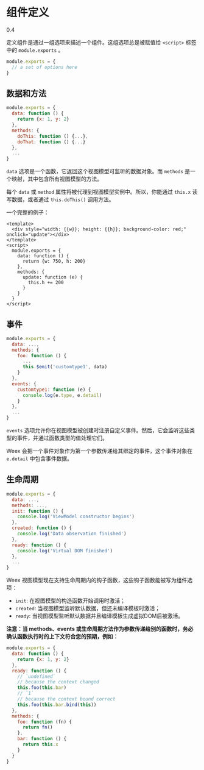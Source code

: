 # 组件定义
<span class="weex-version">0.4</span>

定义组件是通过一组选项来描述一个组件。这组选项总是被赋值给 `<script>` 标签中的 `module.exports` 。

```javascript
module.exports = {
  // a set of options here
}
```

## 数据和方法

```javascript
module.exports = {
  data: function () {
    return {x: 1, y: 2}
  },
  methods: {
    doThis: function () {...},
    doThat: function () {...}
  },
  ...
}
```

`data` 选项是一个函数，它返回这个视图模型可监听的数据对象。而 `methods` 是一个映射，其中包含所有视图模型的方法。

每个 `data` 或 `method` 属性将被代理到视图模型实例中。所以，你能通过 `this.x` 读写数据，或者通过 `this.doThis()` 调用方法。

一个完整的例子：

```
<template>
  <div style="width: {{w}}; height: {{h}}; background-color: red;" onclick="update"></div>
</template>
<script>
  module.exports = {
    data: function () {
      return {w: 750, h: 200}
    },
    methods: {
      update: function (e) {
        this.h += 200
      }
    }
  }
</script>
```

## 事件

```javascript
module.exports = {
  data: ...,
  methods: {
    foo: function () {
      ...
      this.$emit('customtype1', data)
    }
  },
  events: {
    customtype1: function (e) {
      console.log(e.type, e.detail)
    }
  },
  ...
}
```

`events` 选项允许你在视图模型被创建时注册自定义事件。然后，它会监听这些类型的事件，并通过函数类型的值处理它们。

Weex 会把一个事件对象作为第一个参数传递给其绑定的事件，这个事件对象在 `e.detail` 中包含事件数据。

## 生命周期

```javascript
module.exports = {
  data: ...,
  methods: ...,
  init: function () {
    console.log('ViewModel constructor begins')
  },
  created: function () {
    console.log('Data observation finished')
  },
  ready: function () {
    console.log('Virtual DOM finished')
  },
  ...
}
```

Weex 视图模型现在支持生命周期内的钩子函数，这些钩子函数能被写为组件选项：

* `init`: 在视图模型的构造函数开始调用时激活；
* `created`: 当视图模型监听默认数据，但还未编译模板时激活；
* `ready`: 当视图模型监听默认数据并且编译模板生成虚拟DOM后被激活。

**注意：当 methods、events 或生命周期方法作为参数传递给别的函数时，务必确认函数执行时的上下文符合您的预期，例如：**


```javascript
module.exports = {
  data: function () {
    return {x: 1, y: 2}
  },
  ready: function () {
    // `undefined`
    // because the context changed
    this.foo(this.bar)
    // `1`
    // because the context bound correct
    this.foo(this.bar.bind(this))
  },
  methods: {
    foo: function (fn) {
      return fn()
    },
    bar: function () {
      return this.x
    }
  }
}
```
